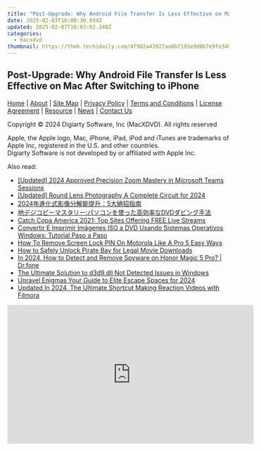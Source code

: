 ```yaml
---
title: "Post-Upgrade: Why Android File Transfer Is Less Effective on Mac After Switching to iPhone"
date: 2025-02-03T16:00:30.034Z
updated: 2025-02-07T16:03:03.248Z
categories:
  - macxdvd
thumbnail: https://thmb.techidaily.com/4f902a43927aa6bf193e9d8b7e9fe3404a519e31c80aea16a8f7ebda50148e4a.jpg
---
```


## Post-Upgrade: Why Android File Transfer Is Less Effective on Mac After Switching to iPhone

[Home](https://tools.techidaily.com/macxdvd/products/) | [About](https://tools.techidaily.com/macxdvd/products/) | [Site Map](https://tools.techidaily.com/macxdvd/products/) | [Privacy Policy](https://tools.techidaily.com/macxdvd/products/) | [Terms and Conditions](https://tools.techidaily.com/macxdvd/products/) | [License Agreement](https://tools.techidaily.com/macxdvd/products/) | [Resource](https://tools.techidaily.com/macxdvd/products/) | [News](https://tools.techidaily.com/macxdvd/products/) | [Contact Us](https://tools.techidaily.com/macxdvd/products/)

Copyright © 2024 Digiarty Software, Inc (MacXDVD). All rights reserved

Apple, the Apple logo, Mac, iPhone, iPad, iPod and iTunes are trademarks of Apple Inc, registered in the U.S. and other countries.  
Digiarty Software is not developed by or affiliated with Apple Inc.

<ins class="adsbygoogle"
     style="display:block"
     data-ad-format="autorelaxed"
     data-ad-client="ca-pub-7571918770474297"
     data-ad-slot="1223367746"></ins>

<ins class="adsbygoogle"
     style="display:block"
     data-ad-client="ca-pub-7571918770474297"
     data-ad-slot="8358498916"
     data-ad-format="auto"
     data-full-width-responsive="true"></ins>

<span class="atpl-alsoreadstyle">Also read:</span>
<div><ul>
<li><a href="https://fox-blue.techidaily.com/updated-2024-approved-precision-zoom-mastery-in-microsoft-teams-sessions/"><u>[Updated] 2024 Approved Precision Zoom Mastery in Microsoft Teams Sessions</u></a></li>
<li><a href="https://fox-direct.techidaily.com/updated-round-lens-photography-a-complete-circuit-for-2024/"><u>[Updated] Round Lens Photography A Complete Circuit for 2024</u></a></li>
<li><a href="https://techtrends.techidaily.com/1725286871945-20245/"><u>2024年進化式影像分解能提升：5大絕招指南</u></a></li>
<li><a href="https://techtrends.techidaily.com/1725286200183-dvd/"><u>地デジコピーマスタリー:パソコンを使った高効率なDVDダビング手法</u></a></li>
<li><a href="https://techtrends.techidaily.com/catch-copa-america-2021-top-sites-offering-free-live-streams/"><u>Catch Copa America 2021: Top Sites Offering FREE Live Streams</u></a></li>
<li><a href="https://techtrends.techidaily.com/convertir-e-imprimir-imagenes-iso-a-dvd-usando-sistemas-operativos-windows-tutorial-paso-a-paso/"><u>Convertir E Imprimir Imágenes ISO a DVD Usando Sistemas Operativos Windows: Tutorial Paso a Paso</u></a></li>
<li><a href="https://android-unlock.techidaily.com/how-to-remove-screen-lock-pin-on-motorola-like-a-pro-5-easy-ways-by-drfone-android/"><u>How To Remove Screen Lock PIN On Motorola Like A Pro 5 Easy Ways</u></a></li>
<li><a href="https://techtrends.techidaily.com/how-to-safely-unlock-pirate-bay-for-legal-movie-downloads/"><u>How to Safely Unlock Pirate Bay for Legal Movie Downloads</u></a></li>
<li><a href="https://android-location-track.techidaily.com/in-2024-how-to-detect-and-remove-spyware-on-honor-magic-5-pro-drfone-by-drfone-virtual-android/"><u>In 2024, How to Detect and Remove Spyware on Honor Magic 5 Pro? | Dr.fone</u></a></li>
<li><a href="https://technical-tips.techidaily.com/the-ultimate-solution-to-d3d9dll-not-detected-issues-in-windows/"><u>The Ultimate Solution to d3d9.dll Not Detected Issues in Windows</u></a></li>
<li><a href="https://visual-screen-recording.techidaily.com/unravel-enigmas-your-guide-to-elite-escape-spaces-for-2024/"><u>Unravel Enigmas Your Guide to Elite Escape Spaces for 2024</u></a></li>
<li><a href="https://smart-video-editing.techidaily.com/updated-in-2024-the-ultimate-shortcut-making-reaction-videos-with-filmora/"><u>Updated In 2024, The Ultimate Shortcut Making Reaction Videos with Filmora</u></a></li>
</ul></div>

<!-- affiliate ads begin -->
<iframe width="560" height="315" src="https://www.youtube.com/embed/X4q6gyaEojM?si=ImdFm6Zsr0azykqV" title="YouTube video player" frameborder="0" allow="accelerometer; autoplay; clipboard-write; encrypted-media; gyroscope; picture-in-picture; web-share" referrerpolicy="strict-origin-when-cross-origin" allowfullscreen></iframe>
<!-- affiliate ads end -->

